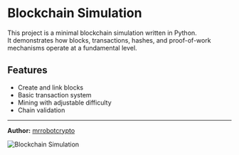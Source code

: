 # Blockchain Simulation

This project is a minimal blockchain simulation written in Python.  
It demonstrates how blocks, transactions, hashes, and proof-of-work mechanisms operate at a fundamental level.

## Features
- Create and link blocks
- Basic transaction system
- Mining with adjustable difficulty
- Chain validation

---

**Author:** [mrrobotcrypto](https://github.com/mrrobotcrypto)

![Blockchain Simulation](https://img.shields.io/badge/Blockchain-Simulation-blue)
